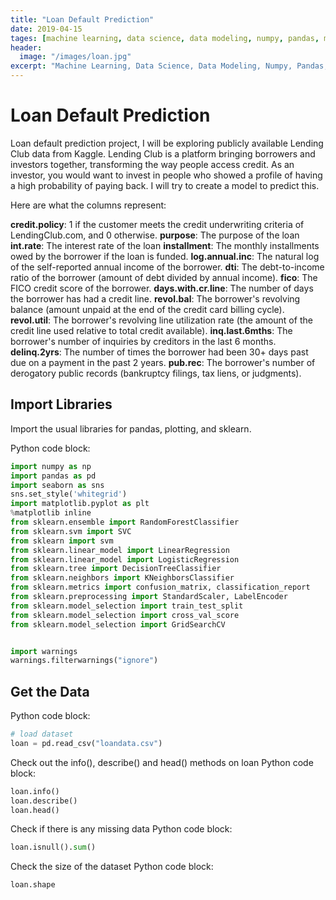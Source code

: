 ```yaml
---
title: "Loan Default Prediction"
date: 2019-04-15
tages: [machine learning, data science, data modeling, numpy, pandas, matplotlib, scikit-learn]
header:
  image: "/images/loan.jpg"
excerpt: "Machine Learning, Data Science, Data Modeling, Numpy, Pandas, Matplotlib, Scikit-learn"
---
```


# Loan Default Prediction

Loan default prediction project, I will be exploring publicly available Lending Club data from Kaggle. Lending Club is a platform bringing borrowers and investors together, transforming the way people access credit. As an investor, you would want to invest in people who showed a profile of having a high probability of paying back. I will try to create a model to predict this.

Here are what the columns represent:

**credit.policy**: 1 if the customer meets the credit underwriting criteria of LendingClub.com, and 0 otherwise.
**purpose**: The purpose of the loan
**int.rate**: The interest rate of the loan
**installment**: The monthly installments owed by the borrower if the loan is funded.
**log.annual.inc**: The natural log of the self-reported annual income of the borrower.
**dti**: The debt-to-income ratio of the borrower (amount of debt divided by annual income).
**fico**: The FICO credit score of the borrower.
**days.with.cr.line**: The number of days the borrower has had a credit line.
**revol.bal**: The borrower's revolving balance (amount unpaid at the end of the credit card billing cycle).
**revol.util**: The borrower's revolving line utilization rate (the amount of the credit line used relative to total credit available).
**inq.last.6mths**: The borrower's number of inquiries by creditors in the last 6 months.
**delinq.2yrs**: The number of times the borrower had been 30+ days past due on a payment in the past 2 years.
**pub.rec**: The borrower's number of derogatory public records (bankruptcy filings, tax liens, or judgments).

## Import Libraries
Import the usual libraries for pandas, plotting, and sklearn.

Python code block:
```python
import numpy as np
import pandas as pd
import seaborn as sns
sns.set_style('whitegrid')
import matplotlib.pyplot as plt
%matplotlib inline
from sklearn.ensemble import RandomForestClassifier
from sklearn.svm import SVC
from sklearn import svm
from sklearn.linear_model import LinearRegression
from sklearn.linear_model import LogisticRegression
from sklearn.tree import DecisionTreeClassifier
from sklearn.neighbors import KNeighborsClassifier
from sklearn.metrics import confusion_matrix, classification_report
from sklearn.preprocessing import StandardScaler, LabelEncoder
from sklearn.model_selection import train_test_split
from sklearn.model_selection import cross_val_score
from sklearn.model_selection import GridSearchCV


import warnings
warnings.filterwarnings("ignore")
```

## Get the Data
Python code block:
```python
# load dataset
loan = pd.read_csv("loandata.csv")
```

Check out the info(), describe() and head() methods on loan
Python code block:
```python
loan.info()
loan.describe()
loan.head()
```

Check if there is any missing data
Python code block:
```python
loan.isnull().sum()
```

Check the size of the dataset
Python code block:
```python
loan.shape
```
